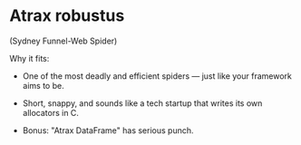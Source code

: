 # Atrax robustus 

(Sydney Funnel-Web Spider)

Why it fits:

 - One of the most deadly and efficient spiders — just like your framework aims to be.

 - Short, snappy, and sounds like a tech startup that writes its own allocators in C.

 - Bonus: "Atrax DataFrame" has serious punch.